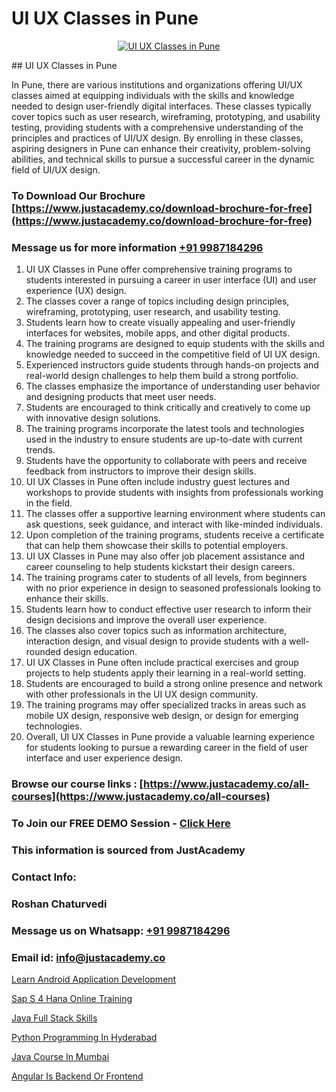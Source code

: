 # UI UX Classes in Pune

<p align="center">
  <a href="https://justacademy.co/all-courses">
    <img src="https://ibb.co/CngWr2j" alt="UI UX Classes in Pune">
  </a>
</p>
## UI UX Classes in Pune

In Pune, there are various institutions and organizations offering UI/UX classes aimed at equipping individuals with the skills and knowledge needed to design user-friendly digital interfaces. These classes typically cover topics such as user research, wireframing, prototyping, and usability testing, providing students with a comprehensive understanding of the principles and practices of UI/UX design. By enrolling in these classes, aspiring designers in Pune can enhance their creativity, problem-solving abilities, and technical skills to pursue a successful career in the dynamic field of UI/UX design.
### To Download Our Brochure [https://www.justacademy.co/download-brochure-for-free](https://www.justacademy.co/download-brochure-for-free)
### Message us for more information [+91 9987184296](https://api.whatsapp.com/send?phone=919987184296)
1) UI UX Classes in Pune offer comprehensive training programs to students interested in pursuing a career in user interface (UI) and user experience (UX) design.
2) The classes cover a range of topics including design principles, wireframing, prototyping, user research, and usability testing.
3) Students learn how to create visually appealing and user-friendly interfaces for websites, mobile apps, and other digital products.
4) The training programs are designed to equip students with the skills and knowledge needed to succeed in the competitive field of UI UX design.
5) Experienced instructors guide students through hands-on projects and real-world design challenges to help them build a strong portfolio.
6) The classes emphasize the importance of understanding user behavior and designing products that meet user needs.
7) Students are encouraged to think critically and creatively to come up with innovative design solutions.
8) The training programs incorporate the latest tools and technologies used in the industry to ensure students are up-to-date with current trends.
9) Students have the opportunity to collaborate with peers and receive feedback from instructors to improve their design skills.
10) UI UX Classes in Pune often include industry guest lectures and workshops to provide students with insights from professionals working in the field.
11) The classes offer a supportive learning environment where students can ask questions, seek guidance, and interact with like-minded individuals.
12) Upon completion of the training programs, students receive a certificate that can help them showcase their skills to potential employers.
13) UI UX Classes in Pune may also offer job placement assistance and career counseling to help students kickstart their design careers.
14) The training programs cater to students of all levels, from beginners with no prior experience in design to seasoned professionals looking to enhance their skills.
15) Students learn how to conduct effective user research to inform their design decisions and improve the overall user experience.
16) The classes also cover topics such as information architecture, interaction design, and visual design to provide students with a well-rounded design education.
17) UI UX Classes in Pune often include practical exercises and group projects to help students apply their learning in a real-world setting.
18) Students are encouraged to build a strong online presence and network with other professionals in the UI UX design community.
19) The training programs may offer specialized tracks in areas such as mobile UX design, responsive web design, or design for emerging technologies.
20) Overall, UI UX Classes in Pune provide a valuable learning experience for students looking to pursue a rewarding career in the field of user interface and user experience design.

### Browse our course links : [https://www.justacademy.co/all-courses](https://www.justacademy.co/all-courses) 
### To Join our FREE DEMO Session - [Click Here](https://www.justacademy.co/register-for-course-demo)


### This information is sourced from JustAcademy
### Contact Info:
### Roshan Chaturvedi
### Message us on Whatsapp: [+91 9987184296](https://api.whatsapp.com/send?phone=919987184296)
### Email id: [info@justacademy.co](mailto:info@justacademy.co)
                
[Learn Android Application Development](https://www.linkedin.com/pulse/learn-android-application-development-justacademy-beangaluru-inu2c/)

[Sap S 4 Hana Online Training](https://www.linkedin.com/pulse/sap-4-hana-online-training-justacademy-qie2c/)

[Java Full Stack Skills](https://medium.com/@akanshapatil/java-full-stack-skills-440ee53ceffc)

[Python Programming In Hyderabad](https://medium.com/@sagarawat89/python-programming-in-hyderabad-266c2064b101)

[Java Course In Mumbai](https://justacademyin.github.io/justacademy/java-course-in-mumbai)

[Angular Is Backend Or Frontend](https://justacademyin.github.io/justacademy/angular-is-backend-or-frontend)

